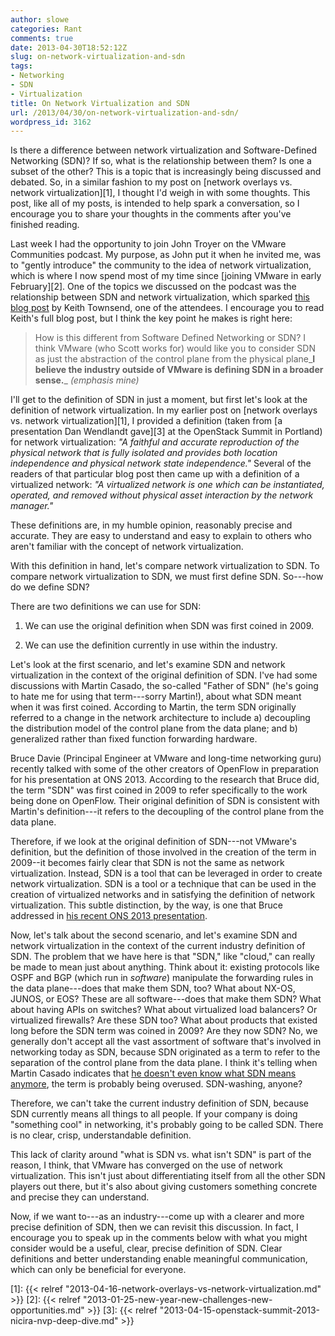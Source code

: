 ```yaml
---
author: slowe
categories: Rant
comments: true
date: 2013-04-30T18:52:12Z
slug: on-network-virtualization-and-sdn
tags:
- Networking
- SDN
- Virtualization
title: On Network Virtualization and SDN
url: /2013/04/30/on-network-virtualization-and-sdn/
wordpress_id: 3162
---
```


Is there a difference between network virtualization and Software-Defined Networking (SDN)? If so, what is the relationship between them? Is one a subset of the other? This is a topic that is increasingly being discussed and debated. So, in a similar fashion to my post on [network overlays vs. network virtualization][1], I thought I'd weigh in with some thoughts. This post, like all of my posts, is intended to help spark a conversation, so I encourage you to share your thoughts in the comments after you've finished reading.

Last week I had the opportunity to join John Troyer on the VMware Communities podcast. My purpose, as John put it when he invited me, was to "gently introduce" the community to the idea of network virtualization, which is where I now spend most of my time since [joining VMware in early February][2]. One of the topics we discussed on the podcast was the relationship between SDN and network virtualization, which sparked [this blog post](http://virtualizedgeek.com/2013/04/24/networkvirtualizationvssdn/) by Keith Townsend, one of the attendees. I encourage you to read Keith's full blog post, but I think the key point he makes is right here:

>How is this different from Software Defined Networking or SDN? I think VMware (who Scott works for) would like you to consider SDN as just the abstraction of the control plane from the physical plane_**I believe the industry outside of VMware is defining SDN in a broader sense.**_ _(emphasis mine)_

I'll get to the definition of SDN in just a moment, but first let's look at the definition of network virtualization. In my earlier post on [network overlays vs. network virtualization][1], I provided a definition (taken from [a presentation Dan Wendlandt gave][3] at the OpenStack Summit in Portland) for network virtualization: _"A faithful and accurate reproduction of the physical network that is fully isolated and provides both location independence and physical network state independence."_ Several of the readers of that particular blog post then came up with a definition of a virtualized network: _"A virtualized network is one which can be instantiated, operated, and removed without physical asset interaction by the network manager."_

These definitions are, in my humble opinion, reasonably precise and accurate. They are easy to understand and easy to explain to others who aren't familiar with the concept of network virtualization.

With this definition in hand, let's compare network virtualization to SDN. To compare network virtualization to SDN, we must first define SDN. So---how do we define SDN?

There are two definitions we can use for SDN:

1. We can use the original definition when SDN was first coined in 2009.

2. We can use the definition currently in use within the industry.

Let's look at the first scenario, and let's examine SDN and network virtualization in the context of the original definition of SDN. I've had some discussions with Martin Casado, the so-called "Father of SDN" (he's going to hate me for using that term---sorry Martin!), about what SDN meant when it was first coined. According to Martin, the term SDN originally referred to a change in the network architecture to include a) decoupling the distribution model of the control plane from the data plane; and b) generalized rather than fixed function forwarding hardware.

Bruce Davie (Principal Engineer at VMware and long-time networking guru) recently talked with some of the other creators of OpenFlow in preparation for his presentation at ONS 2013. According to the research that Bruce did, the term "SDN" was first coined in 2009 to refer specifically to the work being done on OpenFlow. Their original definition of SDN is consistent with Martin's definition---it refers to the decoupling of the control plane from the data plane.

Therefore, if we look at the original definition of SDN---not VMware's definition, but the definition of those involved in the creation of the term in 2009--it becomes fairly clear that SDN is not the same as network virtualization. Instead, SDN is a tool that can be leveraged in order to create network virtualization. SDN is a tool or a technique that can be used in the creation of virtualized networks and in satisfying the definition of network virtualization. This subtle distinction, by the way, is one that Bruce addressed in [his recent ONS 2013 presentation](http://networkheresy.com/2013/04/29/netvirt-delivering/).

Now, let's talk about the second scenario, and let's examine SDN and network virtualization in the context of the current industry definition of SDN. The problem that we have here is that "SDN," like "cloud," can really be made to mean just about anything. Think about it: existing protocols like OSPF and BGP (which run in _software_) manipulate the forwarding rules in the data plane---does that make them SDN, too? What about NX-OS, JUNOS, or EOS? These are all software---does that make them SDN? What about having APIs on switches? What about virtualized load balancers? Or virtualized firewalls? Are these SDN too? What about products that existed long before the SDN term was coined in 2009? Are they now SDN? No, we generally don't accept all the vast assortment of software that's involved in networking today as SDN, because SDN originated as a term to refer to the separation of the control plane from the data plane. I think it's telling when Martin Casado indicates that [he doesn't even know what SDN means anymore](http://www.enterprisenetworkingplanet.com/netsp/openflow-inventor-martin-casado-sdn-vmware-software-defined-networking-video.html), the term is probably being overused. SDN-washing, anyone?

Therefore, we can't take the current industry definition of SDN, because SDN currently means all things to all people. If your company is doing "something cool" in networking, it's probably going to be called SDN. There is no clear, crisp, understandable definition.

This lack of clarity around "what is SDN vs. what isn't SDN" is part of the reason, I think, that VMware has converged on the use of network virtualization. This isn't just about differentiating itself from all the other SDN players out there, but it's also about giving customers something concrete and precise they can understand.

Now, if we want to---as an industry---come up with a clearer and more precise definition of SDN, then we can revisit this discussion. In fact, I encourage you to speak up in the comments below with what you might consider would be a useful, clear, precise definition of SDN. Clear definitions and better understanding enable meaningful communication, which can only be beneficial for everyone.

[1]: {{< relref "2013-04-16-network-overlays-vs-network-virtualization.md" >}}
[2]: {{< relref "2013-01-25-new-year-new-challenges-new-opportunities.md" >}}
[3]: {{< relref "2013-04-15-openstack-summit-2013-nicira-nvp-deep-dive.md" >}}
